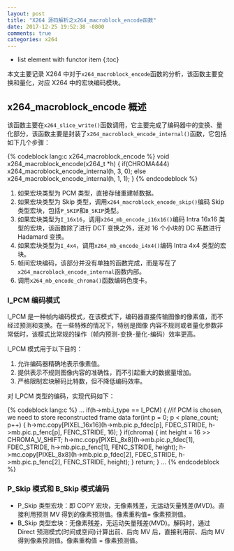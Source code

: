 ```yaml
---
layout: post
title: "X264 源码解析之x264_macroblock_encode函数"
date: 2017-12-25 19:52:38 -0800
comments: true
categories: x264
---
```


* list element with functor item
{:toc}

本文主要记录 X264 中对于`x264_macroblock_encode`函数的分析，该函数主要变换和量化，对应 X264 中的宏块编码模块。  
<!--more-->

## x264_macroblock_encode 概述

该函数主要在`x264_slice_write()`函数调用，它主要完成了编码器中的变换、量化部分，该函数主要是封装了`x264_macroblock_encode_internal()`函数，它包括如下几个步骤：  

{% codeblock lang:c x264_macroblock_encode %}
void x264_macroblock_encode(x264_t *h)
{
    if(CHROMA444)
        x264_macroblock_encode_internal(h, 3, 0);
    else
        x264_macroblock_encode_internal(h, 1, 1);
}
{% endcodeblock %}

1. 如果宏块类型为 PCM 类型，直接存储重建帧数据。  
2. 如果宏块类型为 Skip 类型，调用`x264_macroblock_encode_skip()`编码 Skip 类型宏块，包括`P_SKIP`和`B_SKIP`类型。  
3. 如果宏块类型为`I_16x16`，调用`x264_mb_encode_i16x16()`编码 Intra 16x16 类型的宏块，该函数除了进行 DCT 变换之外，还对 16 个小块的 DC 系数进行 Hadamard 变换。  
4. 如果宏块类型为`I_4x4`，调用`x264_mb_encode_i4x4()`编码 Intra 4x4 类型的宏块。  
5. 帧间宏块编码，该部分并没有单独的函数完成，而是写在了`x264_macroblock_encode_internal`函数内部。  
6. 调用`x264_mb_encode_chroma()`函数编码色度卡。  

### I_PCM 编码模式  

I_PCM 是一种帧内编码模式，在该模式下，编码器直接传输图像的像素值，而不经过预测和变换。在一些特殊的情况下，特别是图像
内容不规则或者量化参数非常低时，该模式比常规的操作（帧内预测-变换-量化-编码）效率更高。  

I_PCM 模式用于以下目的：  

1. 允许编码器精确地表示像素值。  
2. 提供表示不规则图像内容的准确性，而不引起重大的数据量增加。  
3. 严格限制宏块解码比特数，但不降低编码效率。  

对 I_PCM 类型的编码，实现代码如下：  

{% codeblock lang:c %}
...
if(h->mb.i_type == I_PCM)
{
    //if PCM is chosen, we need to store reconstructed frame data
    for(int p = 0; p < plane_count; p++)
    {
        h->mc.copy[PIXEL_16x16](h->mb.pic.p_fdec[p], FDEC_STRIDE, h->mb.pic.p_fenc[p], FENC_STRIDE, 16);
    }
    if(chroma)
    {
        int height = 16 >> CHROMA_V_SHIFT;
        h->mc.copy[PIXEL_8x8](h->mb.pic.p_fdec[1], FDEC_STRIDE, h->mb.pic.p_fenc[1], FENC_STRIDE, height);
        h->mc.copy[PIXEL_8x8](h->mb.pic.p_fdec[2], FDEC_STRIDE, h->mb.pic.p_fenc[2], FENC_STRIDE, height);
    }
    return;
}
...
{% endcodeblock %}

### P_Skip 模式和 B_Skip 模式编码

* P_Skip 类型宏块：即 COPY 宏块，无像素残差，无运动矢量残差(MVD)。直接利用预测 MV 得到的像素预测值。像素重构值= 像素预测值。  
* B_Skip 类型宏块：无像素残差，无运动矢量残差(MVD)。解码时，通过 Direct 预测模式(时间或空间)计算出前、后向 MV 后，直接利用前、后向 MV 得到像素预测值。像素重构值 = 像素预测值。  



